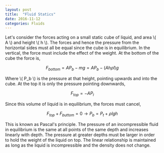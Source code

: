 ```yaml
---
layout: post
title:  "Fluid Statics"
date: 2016-11-12
categories: Fluids
---
```


Let's consider the forces acting on a small static cube of liquid, and area \\( A \\) and height \\( h \\). The forces and hence the pressure from the horizontal sides must all be equal since the cube is in equilibrium. In the vertical, the force must include the effect of the weight. At the bottom of the cube the force is,

$$
  F_{bottom} = A P_b - m g = A P_b - (A h \rho l)g
$$

Where \\( P_b \\) is the pressure at that height, pointing upwards and into the cube. At the top it is only the pressure pointing downwards,

$$
  F_{top} = - A P_l
$$

Since this volume of liquid is in equilibrium, the forces must cancel,

$$
  F_{top} + F_{buttom} = 0 \rightarrow P_b = P_t + \rho l g h
$$

This is known as Pascal's principle. The pressure of an incompressible fluid in equilibrium is the same at all points of the same depth and increases linearly with depth. The pressure at greater depths must be larger in order to hold the weight of the liquid on top. The linear relationship is maintained as long as the liquid is incompressible and the density does not change.
